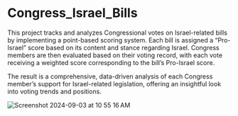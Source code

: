 # Congress_Israel_Bills
This project tracks and analyzes Congressional votes on Israel-related bills by implementing a point-based scoring system. Each bill is assigned a “Pro-Israel” score based on its content and stance regarding Israel. Congress members are then evaluated based on their voting record, with each vote receiving a weighted score corresponding to the bill’s Pro-Israel score.

The result is a comprehensive, data-driven analysis of each Congress member’s support for Israel-related legislation, offering an insightful look into voting trends and positions.

![Screenshot 2024-09-03 at 10 55 16 AM](https://github.com/user-attachments/assets/6db5c366-0b40-478e-9382-afe7b1bf29e3)
